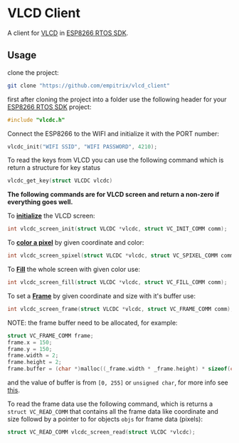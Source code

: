 # VLCD Client
A client for [VLCD](https://github.com/Empitrix/vlcd) in [ESP8266 RTOS SDK](https://github.com/espressif/ESP8266_RTOS_SDK).


## Usage
clone the project:
```bash
git clone "https://github.com/empitrix/vlcd_client"
```

first after cloning the project into a folder use the following header for your [ESP8266 RTOS SDK](https://github.com/espressif/ESP8266_RTOS_SDK) project:
```c
#include "vlcdc.h"
```

Connect the ESP8266 to the WIFI and initialize it with the PORT number:
```c
vlcdc_init("WIFI SSID", "WIFI PASSWORD", 4210);
```


To read the keys from VLCD you can use the following command which is return a structure for key status
```c
vlcdc_get_key(struct VLCDC vlcdc)
```

**The following commands are for VLCD screen and return a non-zero if everything goes well.**

To [**initialize**](https://github.com/empitrix/vlcd?tab=readme-ov-file#initialize) the VLCD screen:
```c
int vlcdc_screen_init(struct VLCDC *vlcdc, struct VC_INIT_COMM comm);
```

To [**color a pixel**](https://github.com/empitrix/vlcd?tab=readme-ov-file#set-pixel) by given coordinate and color:
```c
int vlcdc_screen_spixel(struct VLCDC *vlcdc, struct VC_SPIXEL_COMM comm);
```

To [**Fill**](https://github.com/empitrix/vlcd?tab=readme-ov-file#fill) the whole screen with given color use:
```c
int vlcdc_screen_fill(struct VLCDC *vlcdc, struct VC_FILL_COMM comm);
```

To set a [**Frame**](https://github.com/empitrix/vlcd?tab=readme-ov-file#frame) by given coordinate and size with it's buffer use:
```c
int vlcdc_screen_frame(struct VLCDC *vlcdc, struct VC_FRAME_COMM comm);
```

NOTE: the frame buffer need to be allocated, for example:
```c
struct VC_FRAME_COMM frame;
frame.x = 150;
frame.y = 150;
frame.width = 2;
frame.height = 2;
frame.buffer = (char *)malloc((_frame.width * _frame.height) * sizeof(char));
```
and the value of buffer is from `[0, 255]` or `unsigned char`, for more info see [this](https://github.com/empitrix/vlcd?tab=readme-ov-file#frame).


To read the frame data use the following command, which is returns a `struct VC_READ_COMM` that contains all the frame data like coordinate and size followd by a pointer to for objects `objs` for frame data (pixels):
```c
struct VC_READ_COMM vlcdc_screen_read(struct VLCDC *vlcdc);
```
